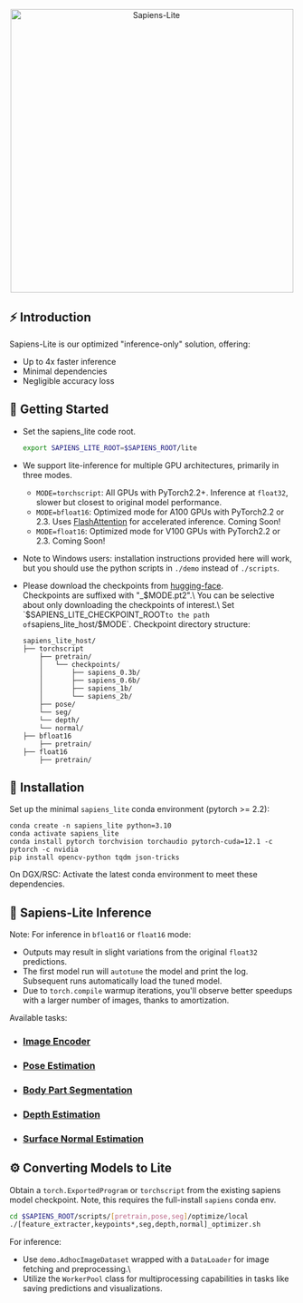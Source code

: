 
<p align="center">
  <img src="../assets/sapiens_lite_logo.png" alt="Sapiens-Lite" title="Sapiens-Lite" width="500"/>
</p>

## ⚡ Introduction
Sapiens-Lite is our optimized "inference-only" solution, offering:

- Up to 4x faster inference
- Minimal dependencies
- Negligible accuracy loss

## 🚀 Getting Started

- Set the sapiens_lite code root.
  ```bash
  export SAPIENS_LITE_ROOT=$SAPIENS_ROOT/lite
  ```

- We support lite-inference for multiple GPU architectures, primarily in three modes.
  - `MODE=torchscript`: All GPUs with PyTorch2.2+. Inference at `float32`, slower but closest to original model performance.
  - `MODE=bfloat16`: Optimized mode for A100 GPUs with PyTorch2.2 or 2.3. Uses [FlashAttention](https://github.com/Dao-AILab/flash-attention) for accelerated inference. Coming Soon!
  - `MODE=float16`: Optimized mode for V100 GPUs with PyTorch2.2 or 2.3. Coming Soon!

- Note to Windows users: installation instructions provided here will work, but you should use the python scripts in `./demo` instead of `./scripts`.

- Please download the checkpoints from [hugging-face](https://huggingface.co/facebook/sapiens/tree/main/sapiens_lite_host).\
  Checkpoints are suffixed with "_$MODE.pt2".\
  You can be selective about only downloading the checkpoints of interest.\
  Set `$SAPIENS_LITE_CHECKPOINT_ROOT` to the path of `sapiens_lite_host/$MODE`. Checkpoint directory structure:
  ```plaintext
  sapiens_lite_host/
  ├── torchscript
      ├── pretrain/
      │   └── checkpoints/
      │       ├── sapiens_0.3b/
      │       ├── sapiens_0.6b/
      │       ├── sapiens_1b/
      │       └── sapiens_2b/
      ├── pose/
      └── seg/
      └── depth/
      └── normal/
  ├── bfloat16
      ├── pretrain/
  ├── float16
      ├── pretrain/
  ```

## 🔧 Installation
Set up the minimal `sapiens_lite` conda environment (pytorch >= 2.2):
```
conda create -n sapiens_lite python=3.10
conda activate sapiens_lite
conda install pytorch torchvision torchaudio pytorch-cuda=12.1 -c pytorch -c nvidia
pip install opencv-python tqdm json-tricks
```

On DGX/RSC: Activate the latest conda environment to meet these dependencies.

## 🌟 Sapiens-Lite Inference

Note: For inference in `bfloat16` or `float16` mode:
- Outputs may result in slight variations from the original `float32` predictions.
- The first model run will `autotune` the model and print the log. Subsequent runs automatically load the tuned model.
- Due to `torch.compile` warmup iterations, you'll observe better speedups with a larger number of images, thanks to amortization.

Available tasks:
- ###  [Image Encoder](docs/PRETRAIN_README.md)
- ### [Pose Estimation](docs/POSE_README.md)
- ### [Body Part Segmentation](docs/SEG_README.md)
- ### [Depth Estimation](docs/DEPTH_README.md)
- ### [Surface Normal Estimation](docs/NORMAL_README.md)


## ⚙️ Converting Models to Lite

Obtain a `torch.ExportedProgram` or `torchscript` from the existing sapiens model checkpoint. Note, this requires the full-install `sapiens` conda env.
```bash
cd $SAPIENS_ROOT/scripts/[pretrain,pose,seg]/optimize/local
./[feature_extracter,keypoints*,seg,depth,normal]_optimizer.sh
```
For inference:
- Use `demo.AdhocImageDataset` wrapped with a `DataLoader` for image fetching and preprocessing.\
- Utilize the `WorkerPool` class for multiprocessing capabilities in tasks like saving predictions and visualizations.
